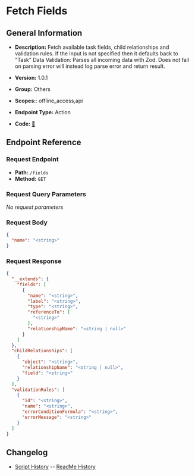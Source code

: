 # Fetch Fields

## General Information

- **Description:** Fetch available task fields, child relationships and validation rules. If the input is not specified then it defaults back to "Task"
Data Validation: Parses all incoming data with Zod. Does not fail on parsing error will instead log parse error and return result.

- **Version:** 1.0.1
- **Group:** Others
- **Scopes:**: offline_access,api
- **Endpoint Type:** Action
- **Code:** [🔗](https://github.com/NangoHQ/integration-templates/tree/main/integrations/salesforce-sandbox/actions/fetch-fields.ts)

## Endpoint Reference

### Request Endpoint

- **Path:** `/fields`
- **Method:** `GET`

### Request Query Parameters

_No request parameters_

### Request Body

```json
{
  "name": "<string>"
}
```

### Request Response

```json
{
  "__extends": {
    "fields": [
      {
        "name": "<string>",
        "label": "<string>",
        "type": "<string>",
        "referenceTo": [
          "<string>"
        ],
        "relationshipName": "<string | null>"
      }
    ]
  },
  "childRelationships": [
    {
      "object": "<string>",
      "relationshipName": "<string | null>",
      "field": "<string>"
    }
  ],
  "validationRules": [
    {
      "id": "<string>",
      "name": "<string>",
      "errorConditionFormula": "<string>",
      "errorMessage": "<string>"
    }
  ]
}
```

## Changelog

- [Script History](https://github.com/NangoHQ/integration-templates/commits/main/integrations/salesforce-sandbox/actions/fetch-fields.ts)
-- [ReadMe History](https://github.com/NangoHQ/integration-templates/commits/main/integrations/salesforce-sandbox/actions/fetch-fields.md)
